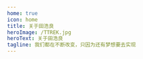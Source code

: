 ```yaml
---
home: true
icon: home
title: 关于田浩良
heroImage: /TTREK.jpg
heroText: 关于田浩良
tagline: 我们都在不断改变，只因为还有梦想要去实现
---
```


